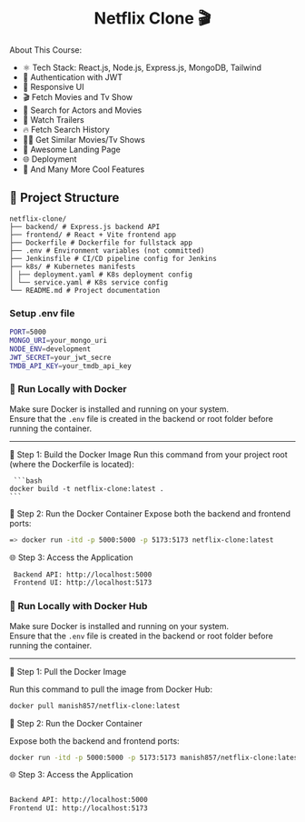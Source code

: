 <h1 align="center">Netflix Clone 🎬</h1>

About This Course:

-   ⚛️ Tech Stack: React.js, Node.js, Express.js, MongoDB, Tailwind
-   🔐 Authentication with JWT
-   📱 Responsive UI
-   🎬 Fetch Movies and Tv Show
-   🔎 Search for Actors and Movies
-   🎥 Watch Trailers
-   🔥 Fetch Search History
-   🐱‍👤 Get Similar Movies/Tv Shows
-   💙 Awesome Landing Page
-   🌐 Deployment
-   🚀 And Many More Cool Features


## 📁 Project Structure

```
netflix-clone/
├── backend/ # Express.js backend API
├── frontend/ # React + Vite frontend app
├── Dockerfile # Dockerfile for fullstack app
├── .env # Environment variables (not committed)
├── Jenkinsfile # CI/CD pipeline config for Jenkins
├── k8s/ # Kubernetes manifests
│ ├── deployment.yaml # K8s deployment config
│ └── service.yaml # K8s service config
└── README.md # Project documentation
```


### Setup .env file

```bash
PORT=5000
MONGO_URI=your_mongo_uri
NODE_ENV=development
JWT_SECRET=your_jwt_secre
TMDB_API_KEY=your_tmdb_api_key
```



### 🧪 Run Locally with Docker

Make sure Docker is installed and running on your system.  
Ensure that the `.env` file is created in the backend or root folder before running the container.

---

 🐳 Step 1: Build the Docker Image
     Run this command from your project root (where the Dockerfile is located):
     
     ```bash
    docker build -t netflix-clone:latest .
    ```

🚀 Step 2: Run the Docker Container
Expose both the backend and frontend ports:

```bash
=> docker run -itd -p 5000:5000 -p 5173:5173 netflix-clone:latest
```

🌐 Step 3: Access the Application

```bash
 Backend API: http://localhost:5000
 Frontend UI: http://localhost:5173
```



### 🧪 Run Locally with Docker Hub

Make sure Docker is installed and running on your system.  
Ensure that the `.env` file is created in the backend or root folder before running the container.

---

🐳 Step 1: Pull the Docker Image

Run this command to pull the image from Docker Hub:

```bash
docker pull manish857/netflix-clone:latest
```

🚀 Step 2: Run the Docker Container

Expose both the backend and frontend ports:
```bash
docker run -itd -p 5000:5000 -p 5173:5173 manish857/netflix-clone:latest
```

🌐 Step 3: Access the Application
```bash

Backend API: http://localhost:5000
Frontend UI: http://localhost:5173

```
